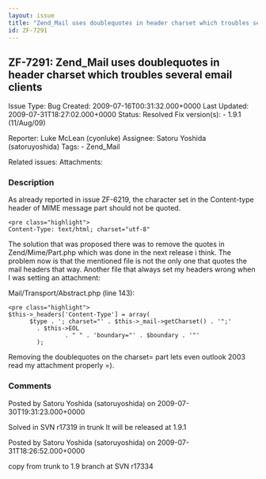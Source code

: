 ```yaml
---
layout: issue
title: "Zend_Mail uses doublequotes in header charset which troubles several email clients"
id: ZF-7291
---
```


ZF-7291: Zend\_Mail uses doublequotes in header charset which troubles several email clients
--------------------------------------------------------------------------------------------

 Issue Type: Bug Created: 2009-07-16T00:31:32.000+0000 Last Updated: 2009-07-31T18:27:02.000+0000 Status: Resolved Fix version(s): - 1.9.1 (11/Aug/09)
 
 Reporter:  Luke McLean (cyonluke)  Assignee:  Satoru Yoshida (satoruyoshida)  Tags: - Zend\_Mail
 
 Related issues: 
 Attachments: 
### Description

As already reported in issue ZF-6219, the character set in the Content-type header of MIME message part should not be quoted.

 
    <pre class="highlight">
    Content-Type: text/html; charset="utf-8"


The solution that was proposed there was to remove the quotes in Zend/Mime/Part.php which was done in the next release i think. The problem now is that the mentioned file is not the only one that quotes the mail headers that way. Another file that always set my headers wrong when I was setting an attachment:

Mail/Transport/Abstract.php (line 143):

 
    <pre class="highlight">
    $this->_headers['Content-Type'] = array(
          $type . '; charset="' . $this->_mail->getCharset() . '";'
            . $this->EOL
                    . " " . 'boundary="' . $boundary . '"'
            );


Removing the doublequotes on the charset= part lets even outlook 2003 read my attachment properly =).

 

 

### Comments

Posted by Satoru Yoshida (satoruyoshida) on 2009-07-30T19:31:23.000+0000

Solved in SVN r17319 in trunk It will be released at 1.9.1

 

 

Posted by Satoru Yoshida (satoruyoshida) on 2009-07-31T18:26:52.000+0000

copy from trunk to 1.9 branch at SVN r17334

 

 